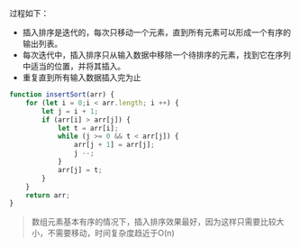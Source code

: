 过程如下：
- 插入排序是迭代的，每次只移动一个元素，直到所有元素可以形成一个有序的输出列表。
- 每次迭代中，插入排序只从输入数据中移除一个待排序的元素，找到它在序列中适当的位置，并将其插入。
- 重复直到所有输入数据插入完为止

```javascript
function insertSort(arr) {
    for (let i = 0;i < arr.length; i ++) {
        let j = i + 1;
        if (arr[i] > arr[j]) {
            let t = arr[i];
            while (j >= 0 && t < arr[j]) {
                arr[j + 1] = arr[j];
                j --;
            }
            arr[j] = t;
        }
    }
    return arr;
}
```

> 数组元素基本有序的情况下，插入排序效果最好，因为这样只需要比较大小，不需要移动，时间复杂度趋近于O(n)